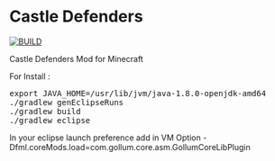Castle Defenders
=============

[![BUILD](https://github.com/GollumTeam/CastleDefenders/actions/workflows/build.yml/badge.svg?branch=3.X.X-1.12.2DEV)](https://github.com/GollumTeam/CastleDefenders/actions/workflows/build.yml)


Castle Defenders Mod for Minecraft
 
For Install :

<pre>
export JAVA_HOME=/usr/lib/jvm/java-1.8.0-openjdk-amd64
./gradlew genEclipseRuns
./gradlew build
./gradlew eclipse
</pre>

In your eclipse launch preference add in VM Option -Dfml.coreMods.load=com.gollum.core.asm.GollumCoreLibPlugin